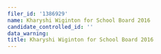 ```yaml
---
filer_id: '1386929'
name: Kharyshi Wiginton for School Board 2016
candidate_controlled_id: ''
data_warning:
title: Kharyshi Wiginton for School Board 2016
---
```

